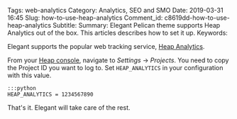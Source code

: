 
Tags: web-analytics
Category: Analytics, SEO and SMO
Date: 2019-03-31 16:45
Slug: how-to-use-heap-analytics
Comment_id: c8619dd-how-to-use-heap-analytics
Subtitle:
Summary: Elegant Pelican theme supports Heap Analytics out of
the box. This articles describes how to set it up.
Keywords:

Elegant supports the popular web tracking service,
[Heap Analytics](https://heap.io/).

From your [Heap console](https://heapanalytics.com/app/account), navigate to
_Settings_ → _Projects_. You need to copy the Project ID you want to log to.
Set `HEAP_ANALYTICS` in your configuration with this value.

    :::python
    HEAP_ANALYTICS = 1234567890

That's it. Elegant will take care of the rest.
